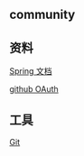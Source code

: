 ## community
## 资料
[Spring 文档](https://spring.io/guides)

[github OAuth](https://docs.github.com/en/free-pro-team@latest/developers/apps/creating-an-oauth-app)




## 工具
[Git](https:/git-scm.com/download)